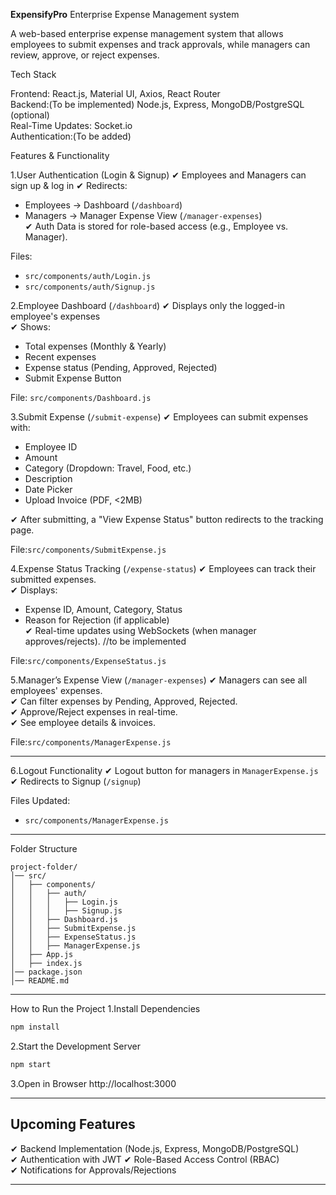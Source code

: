 **ExpensifyPro**
Enterprise Expense Management system

A web-based enterprise expense management system that allows employees to submit expenses and track approvals, while managers can review, approve, or reject expenses.  

Tech Stack

Frontend: React.js, Material UI, Axios, React Router  
Backend:(To be implemented) Node.js, Express, MongoDB/PostgreSQL (optional)  
Real-Time Updates: Socket.io  
Authentication:(To be added)  

Features & Functionality

1.User Authentication (Login & Signup)
✔ Employees and Managers can sign up & log in
✔ Redirects:  
   - Employees → Dashboard (`/dashboard`)
   - Managers → Manager Expense View (`/manager-expenses`)  
✔ Auth Data is stored for role-based access (e.g., Employee vs. Manager).  

Files:
- `src/components/auth/Login.js`
- `src/components/auth/Signup.js`


2.Employee Dashboard (`/dashboard`) 
✔ Displays only the logged-in employee's expenses  
✔ Shows:  
   - Total expenses (Monthly & Yearly)  
   - Recent expenses  
   - Expense status (Pending, Approved, Rejected)  
   - Submit Expense Button  

File: `src/components/Dashboard.js`  


3.Submit Expense (`/submit-expense`)
✔ Employees can submit expenses with:  
   - Employee ID  
   - Amount  
   - Category (Dropdown: Travel, Food, etc.)  
   - Description  
   - Date Picker  
   - Upload Invoice (PDF, <2MB)  

✔ After submitting, a "View Expense Status" button redirects to the tracking page.  

File:`src/components/SubmitExpense.js`  


4.Expense Status Tracking (`/expense-status`) 
✔ Employees can track their submitted expenses.  
✔ Displays:  
   - Expense ID, Amount, Category, Status
   - Reason for Rejection (if applicable)  
✔ Real-time updates using WebSockets (when manager approves/rejects).  //to be implemented

File:`src/components/ExpenseStatus.js`  


5️.Manager’s Expense View (`/manager-expenses`)
✔ Managers can see all employees' expenses.  
✔ Can filter expenses by Pending, Approved, Rejected.  
✔ Approve/Reject expenses in real-time.  
✔ See employee details & invoices.  

File:`src/components/ManagerExpense.js`  

---

6️.Logout Functionality 
✔ Logout button for managers in `ManagerExpense.js`
✔ Redirects to Signup (`/signup`)  

Files Updated:
- `src/components/ManagerExpense.js`  

---

Folder Structure
```
project-folder/
│── src/
│   ├── components/
│   │   ├── auth/
│   │   │   ├── Login.js
│   │   │   ├── Signup.js
│   │   ├── Dashboard.js
│   │   ├── SubmitExpense.js
│   │   ├── ExpenseStatus.js
│   │   ├── ManagerExpense.js
│   ├── App.js
│   ├── index.js
│── package.json
│── README.md
```

---
How to Run the Project
1️.Install Dependencies
```bash
npm install
```
2️.Start the Development Server
```bash
npm start
```
3️.Open in Browser
http://localhost:3000  

---

## Upcoming Features
✔ Backend Implementation (Node.js, Express, MongoDB/PostgreSQL)  
✔ Authentication with JWT
✔ Role-Based Access Control (RBAC)  
✔ Notifications for Approvals/Rejections 
  

---

